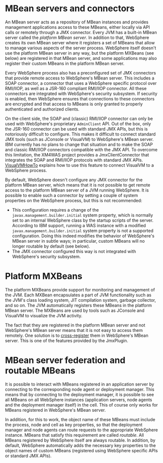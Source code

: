 # MBean servers and connectors #

An MBean server acts as a repository of MBean instances and provides management applications access to these MBeans, either locally via API calls or remotely through a JMX connector. Every JVM has a built-in MBean server called the _platform MBean server_. In addition to that, WebSphere creates its own MBean server where it registers a set of MBeans that allow to manage various aspects of the server process. WebSphere itself doesn't use the platform MBean server in any way, but the platform MXBeans (see below) are registered in that MBean server, and some applications may also register their custom MBeans in the platform MBean server.

Every WebSphere process also has a preconfigured set of JMX connectors that provide remote access to WebSphere's MBean server. This includes a SOAP connector, a connector that uses a WebSphere specific protocol over RMI/IIOP, as well as a JSR-160 compliant RMI/IIOP connector. All these connectors are integrated with WebSphere's security subsystem. If security is enabled, then WebSphere ensures that connections to these connectors are encrypted and that access to MBeans is only granted to properly authenticated and authorized clients.

On the client side, the SOAP and (classic) RMI/IIOP connector can only be used with WebSphere's proprietary `AdminClient` API. Out of the box, only the JSR-160 connector can be used with standard JMX APIs, but this is notoriously difficult to configure. This makes it difficult to connect standard JMX tools (such as JConsole or VisualVM) to WebSphere's MBean server. IBM currently has no plans to change that situation and to make the SOAP and classic RMI/IIOP connectors compatible with the JMX API. To overcome this limitation, the XM4WAS project provides a JmxClientConnector that integrates the SOAP and RMI/IIOP protocols with standard JMX APIs. [VisualVMHowTo](VisualVMHowTo.md) explains how to use this feature to connect VisualVM to a WebSphere process.

By default, WebSphere doesn't configure any JMX connector for the platform MBean server, which means that it is not possible to get remote access to the platform MBean server of a JVM running WebSphere. It is possible to enable such a connector by setting a couple of system properties on the WebSphere process, but this is not recommended:
  * This configuration requires a change of the `javax.management.builder.initial` system property, which is normally set to an internal WebSphere class by the startup scripts of the server. According to IBM support, running a WAS instance with a modified `javax.management.builder.initial` system property is not a supported configuration. Doing this indeed modifies the behavior of WebSphere's MBean server in subtle ways; in particular, custom MBeans will no longer routable by default (see below).
  * The JMX connector configured this way is not integrated with WebSphere's security subsystem.

# Platform MXBeans #

The platform MXBeans provide support for monitoring and management of the JVM. Each MXBean encapsulates a part of JVM functionality such as the JVM's class loading system, JIT compilation system, garbage collector, and so on. The JVM automatically registers these MBeans in the platform MBean server. The MXBeans are used by tools such as JConsole and VisualVM to visualize the JVM activity.

The fact that they are registered in the platform MBean server and not WebSphere's MBean server means that it is not easy to access them remotely. One solution is to [cross-register](http://www.ibm.com/developerworks/library/j-rtm1/index.html#crossregister) them in WebSphere's MBean server. This is one of the features provided by the JmxPlugin.

# MBean server federation and routable MBeans #

It is possible to interact with MBeans registered in an application server by connecting to the corresponding node agent or deployment manager. This means that by connecting to the deployment manager, it is possible to see all MBeans on all WebSphere instances (application servers, node agents and the deployment manager itself) in the cell. This of course only works for MBeans registered in WebSphere's MBean server.

In addition, for this to work, the object name of these MBeans must include the process, node and cell as key properties, so that the deployment manager and node agents can route requests to the appropriate WebSphere instance. MBeans that satisfy this requirement are called _routable_. All MBeans registered by WebSphere itself are always routable. In addition, by default, WebSphere automatically adds the necessary key properties to the object names of custom MBeans (registered using WebSphere specific APIs or standard JMX APIs).